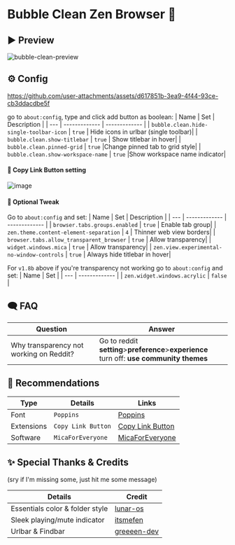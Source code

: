 # Bubble Clean Zen Browser 🫧
## ▶️ Preview
![bubble-clean-preview](https://raw.githubusercontent.com/nieffka/bubble-clean-zen/refs/heads/main/images/main.png)

## ⚙️ Config
https://github.com/user-attachments/assets/d617851b-3ea9-4f44-93ce-cb3ddacdbe5f

go to `about:config`, type and click add button as boolean:
| Name   | Set                  | Description                                             |
| ---        | -------------            | -------------                                     |
| `bubble.clean.hide-single-toolbar-icon`       | `true`                | Hide icons in urlbar (single toolbar)|
| `bubble.clean.show-titlebar`       | `true`                | Show titlebar in hover|
| `bubble.clean.pinned-grid`       | `true`                |Change pinned tab to grid style|
| `bubble.clean.show-workspace-name`       | `true`                |Show workspace name indicator|

#### 💠 Copy Link Button setting
![image](https://github.com/user-attachments/assets/46fee675-8b0f-4ed8-b0ea-c34fd013f28b)

#### 💠 Optional Tweak
Go to `about:config` and set:
| Name   | Set                  | Description                                             |
| ---        | -------------            | -------------                                     |
| `browser.tabs.groups.enabled`       | `true`                | Enable tab group|
| `zen.theme.content-element-separation`       | `4`                | Thinner web view borders|
| `browser.tabs.allow_transparent_browser`       | `true`                | Allow transparency|
| `widget.windows.mica`       | `true`                | Allow transparency|
| `zen.view.experimental-no-window-controls`       | `true`                | Always hide titlebar in hover|

For `v1.8b` above if you're transparency not working
go to `about:config` and set:
| Name   | Set                  |
| ---        | -------------            |
| `zen.widget.windows.acrylic`       | `false`                |


## 🗨️ FAQ
| Question   | Answer                  |
| ---        | -------------            |
| Why transparency not working on Reddit?              | Go to reddit **setting**>**preference**>**experience**<br> turn off: **use community themes**|

## 🏅 Recommendations
| Type   | Details                  | Links                                             |
| ---        | -------------            | -------------                                     |
| Font       | `Poppins`                | [Poppins](https://fonts.google.com/specimen/Poppins)|
| Extensions | `Copy Link Button`                | [Copy Link Button](https://addons.mozilla.org/en-US/firefox/addon/copy-frame-or-page-url/)|
| Software  | `MicaForEveryone`      | [MicaForEveryone](https://github.com/MicaForEveryone/MicaForEveryone)|

## ✨ Special Thanks & Credits
(sry if I'm missing some, just hit me some message)

| Details   | Credit                  |
| ---        | -------------            |
| Essentials color & folder style        | [lunar-os](https://github.com/lunar-os/ZenCss)|
| Sleek playing/mute indicator        | [itsmefen](https://github.com/itsmefen/Dark-Harmony)|
| Urlbar & Findbar        | [greeeen-dev](https://github.com/greeeen-dev/natsumi-browser)|

